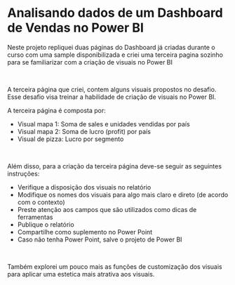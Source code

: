 # Analisando dados de um Dashboard de Vendas no Power BI
<p>Neste projeto repliquei duas páginas do Dashboard já criadas durante o curso com uma sample disponibilizada e criei uma terceira pagina sozinho  para se familiarizar com a criação de visuais no Power BI </p>
<br>
<p>A terceira página que criei, contem alguns visuais propostos no desafio. Esse desafio visa treinar a habilidade de criação de visuais no Power BI.</p>
<p>A terceira página é composta por:</p> 
<ul>
  <li>Visual mapa 1: Soma de sales e unidades vendidas por país</li> 
    
  <li>Visual mapa 2: Soma de lucro (profit) por país </li>
    
  <li>Visual de pizza: Lucro por segmento </li>
</ul>
 <br>

<p>Além disso, para a criação da terceira página deve-se seguir as seguintes instruções: </p>
<ul>
 <li>Verifique a disposição dos visuais no relatório </li> 
  
 <li> Modifique os nomes dos visuais para algo mais claro e direto (de acordo com o contexto) </li> 
  
 <li> Preste atenção aos campos que são utilizados como dicas de ferramentas  </li> 
  
 <li> Publique o relatório </li> 
  
  <li>Compartilhe como suplemento no Power Point </li> 
  
 <li> Caso não tenha Power Point, salve o projeto de Power BI  </li> 
</ul>
<br>
<p>Também explorei um pouco mais as funções de customização dos visuais para aplicar uma estetica mais atrativa aos visuais. </p>
